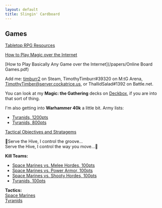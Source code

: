 ```yaml
---
layout: default
title: Slingin' Cardboard
---
```


## Games  

[Tabletop RPG Resources](/2020/02/19/gamemastering.html)  

[How to Play Magic over the Internet](/2020/04/11/cockatrice.html)  

[How to Play Basically Any Game over the Internet](/papers/Online Board Games.pdf)  

Add me: [timburr2](https://steamcommunity.com/id/timburr2/) on Steam, TimothyTimburr#39320 on M:tG Arena, TimothyTimber@server.cockatrice.us, or ThallidSalad#1392 on Battle.net.  

You can look at my **Magic: the Gathering** decks on [Deckbox](https://deckbox.org/users/timburr), if you are into that sort of thing.  

I'm also getting into **Warhammer 40k** a little bit. Army lists: 
* [Tyranids, 1200pts](/_ref/40kArmies/Tyranids_1200.html)  
* [Tyranids, 800pts](/_ref/40kArmies/Tyranids_800.html)  

[Tactical Objectives and Stratagems](/_ref/40kArmies/tyranids_ref.html)  

&#127925;Serve the Hive, I control the groove...  
Serve the Hive, I control the way you move...&#127925;  

**Kill Teams:**  
* [Space Marines vs. Melee Hordes, 100pts](/_ref/40kArmies/SpaceMarinesKT_MeleeHorde.html)  
* [Space Marines vs. Power Armor, 100pts](/_ref/40kArmies/SpaceMarinesKT_PowerArmor.html)  
* [Space Marines vs. Shooty Hordes, 100pts](/_ref/40kArmies/SpaceMarinesKT_ShootyHorde.html)  
* [Tyranids, 100pts](/_ref/40kArmies/TyranidsKT.html)   

**Tactics:**  
[Space Marines](/_ref/40kArmies/adeptus_tactics.html)  
[Tyranids](/_ref/40kArmies/tyranids_tactics.html)  
